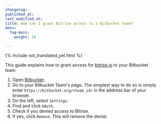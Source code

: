 ```yaml
---
changelog:
published_at:
last_modified_at:
title: How can I grant Bitrise access to a Bitbucket team?
menu:
  faq-main:
    weight: 10

---
```

{% include not_translated_yet.html %}

This guide explains how to grant access for [bitrise.io](https://www.bitrise.io/) to your Bitbucket team.

1. Open [Bitbucket](https://bitbucket.org).
1. Go to your Bitbucket Team's page. The simplest way to do so is simply enter `https://bitbucket.org/<team_id>` in the address bar of your browser.
1. On the left, select `Settings`.
1. Find and click `OAuth`.
1. Check if you denied access to Bitrise.
1. If yes, click `Remove`. This will remove the denial.